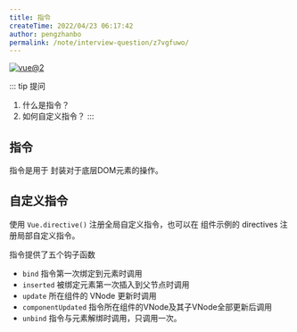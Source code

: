 ```yaml
---
title: 指令
createTime: 2022/04/23 06:17:42
author: pengzhanbo
permalink: /note/interview-question/z7vgfuwo/
---
```


[![vue@2](https://img.shields.io/badge/vue-%402-brightgreen)](https://cn.vuejs.org/)


::: tip 提问
1. 什么是指令？
2. 如何自定义指令？
:::

## 指令

指令是用于 封装对于底层DOM元素的操作。

## 自定义指令

使用 `Vue.directive()` 注册全局自定义指令，也可以在 组件示例的 directives 注册局部自定义指令。

指令提供了五个钩子函数

- `bind` 指令第一次绑定到元素时调用
- `inserted` 被绑定元素第一次插入到父节点时调用
- `update` 所在组件的 VNode 更新时调用
- `componentUpdated` 指令所在组件的VNode及其子VNode全部更新后调用
- `unbind` 指令与元素解绑时调用，只调用一次。
